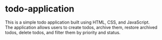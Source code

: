 # todo-application
This is a simple todo application built using HTML, CSS, and JavaScript. The application allows users to create todos, archive them, restore archived todos, delete todos, and filter them by priority and status.
